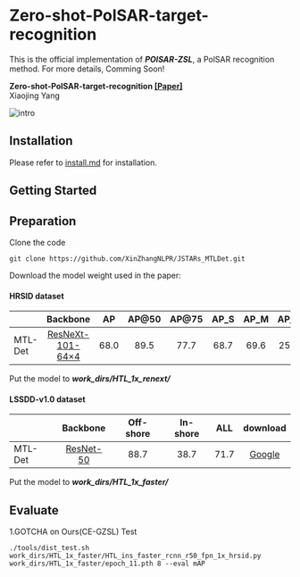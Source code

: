 
# Zero-shot-PolSAR-target-recognition
This is the official implementation of ***POlSAR-ZSL***, a PolSAR recognition method. For more details, Comming Soon!

**Zero-shot-PolSAR-target-recognition [[Paper]]()**  <br />
Xiaojing Yang<br />

![intro](Network.jpg)
## Installation

Please refer to [install.md](docs/install.md) for installation.


## Getting Started
## Preparation
Clone the code
```
git clone https://github.com/XinZhangNLPR/JSTARs_MTLDet.git
```


Download the model weight used in the paper:

#### HRSID dataset
|                                             |Backbone|   AP    |   AP@50   |   AP@75   |   AP_S    |   AP_M    |    AP_L   | download | 
|---------------------------------------------|:-------:|:-------:|:---------:|:---------:|:---------:|:---------:|:---------:|:---------:|
| MTL-Det |[ResNeXt-101-64×4](work_dirs/HTL_1x_renext/HTL_cascade_rcnn_x101_64x4d_fpn_1x_hrsid.py)| 68.0 | 89.5 |  77.7 | 68.7 | 69.6 |25.8 |[Google](https://drive.google.com/file/d/1I1OZ4Aqu7XF_6olL9E0MCEkAMgrLJaGl/view?usp=sharing)

Put the model to ***work_dirs/HTL_1x_renext/***
#### LSSDD-v1.0 dataset
|                                             |Backbone|Off-shore|In-shore |  ALL  | download | 
|---------------------------------------------|:-------:|:-------:|:---------:|:---------:|:---------:|
| MTL-Det |[ResNet-50](work_dirs/HTL_1x_faster/HTL_ins_faster_rcnn_r50_fpn_1x_hrsid.py)| 88.7 | 38.7 |  71.7 |[Google](https://drive.google.com/file/d/1kzTY-dijPJQM2GWmw0erzrCDdsOSxr28/view?usp=sharing)

Put the model to ***work_dirs/HTL_1x_faster/***


## Evaluate
1.GOTCHA on Ours(CE-GZSL) Test
```shell
./tools/dist_test.sh work_dirs/HTL_1x_faster/HTL_ins_faster_rcnn_r50_fpn_1x_hrsid.py work_dirs/HTL_1x_faster/epoch_11.pth 8 --eval mAP
```

